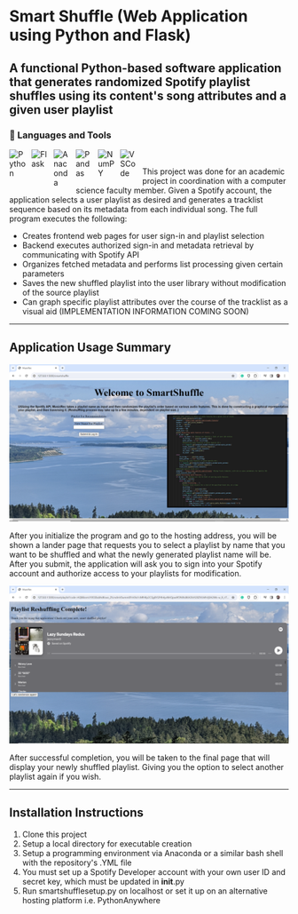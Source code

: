 # Smart Shuffle (Web Application using Python and Flask)

## A functional Python-based software application that generates randomized Spotify playlist shuffles using its content's song attributes and a given user playlist

### :toolbox: Languages and Tools
<img align="left" alt="Python" width="30px" style="padding-right:10px;" src="https://cdn.jsdelivr.net/gh/devicons/devicon/icons/python/python-original.svg">
<img align="left" alt="Flask" width="30px" style="padding-right:10px;" src="https://cdn.jsdelivr.net/gh/devicons/devicon/icons/flask/flask-original.svg">
<img align="left" alt="Anaconda" width="30px" style="padding-right:10px;" src="https://cdn.jsdelivr.net/gh/devicons/devicon/icons/adonisjs/adonisjs-original.svg">
<img align="left" alt="Pandas" width="30px" style="padding-right:10px;" src="https://cdn.jsdelivr.net/gh/devicons/devicon/icons/pandas/pandas-original.svg">
<img align="left" alt="NumPY" width="30px" style="padding-right:10px;" src="https://cdn.jsdelivr.net/gh/devicons/devicon/icons/numpy/numpy-original.svg">
<img align="left" alt="VSCode" width="30px" style="padding-right:10px;" src="https://cdn.jsdelivr.net/gh/devicons/devicon/icons/vscode/vscode-original.svg">
<p>&nbsp;</p>

This project was done for an academic project in coordination with a computer science faculty member. Given a Spotify account, the application selects a user playlist as desired and generates a tracklist sequence based on its metadata from each individual song. The full program executes the following:

* Creates frontend web pages for user sign-in and playlist selection
* Backend executes authorized sign-in and metadata retrieval by communicating with Spotify API
* Organizes fetched metadata and performs list processing given certain parameters
* Saves the new shuffled playlist into the user library without modification of the source playlist
* Can graph specific playlist attributes over the course of the tracklist as a visual aid (IMPLEMENTATION INFORMATION COMING SOON)
---
## Application Usage Summary
![Lander Page](Images/Lander_Page.png)


After you initialize the program and go to the hosting address, you will be shown a lander page that requests you to select a playlist by name that you want to be shuffled and what the newly generated playlist name will be. After you submit, the application will ask you to sign into your Spotify account and authorize access to your playlists for modification.

![Show Schedule](Images/Sequenced_Playlist.png)


After successful completion, you will be taken to the final page that will display your newly shuffled playlist. Giving you the option to select another playlist again if you wish.

---
## Installation Instructions
1. Clone this project
2. Setup a local directory for executable creation
3. Setup a programming environment via Anaconda or a similar bash shell with the repository's .YML file
4. You must set up a Spotify Developer account with your own user ID and secret key, which must be updated in __init__.py
5. Run smartshufflesetup.py on localhost or set it up on an alternative hosting platform i.e. PythonAnywhere
